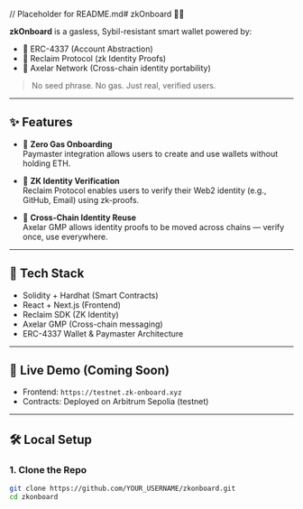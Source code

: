 // Placeholder for README.md# zkOnboard 🧠🔐

**zkOnboard** is a gasless, Sybil-resistant smart wallet powered by:
- 🧱 ERC-4337 (Account Abstraction)
- 🔐 Reclaim Protocol (zk Identity Proofs)
- 🔁 Axelar Network (Cross-chain identity portability)

> No seed phrase. No gas. Just real, verified users.

---

## ✨ Features

- 🚫 **Zero Gas Onboarding**  
  Paymaster integration allows users to create and use wallets without holding ETH.

- 🔐 **ZK Identity Verification**  
  Reclaim Protocol enables users to verify their Web2 identity (e.g., GitHub, Email) using zk-proofs.

- 🌉 **Cross-Chain Identity Reuse**  
  Axelar GMP allows identity proofs to be moved across chains — verify once, use everywhere.

---

## 🧱 Tech Stack

- Solidity + Hardhat (Smart Contracts)
- React + Next.js (Frontend)
- Reclaim SDK (ZK Identity)
- Axelar GMP (Cross-chain messaging)
- ERC-4337 Wallet & Paymaster Architecture

---

## 🧪 Live Demo (Coming Soon)

- Frontend: `https://testnet.zk-onboard.xyz`
- Contracts: Deployed on Arbitrum Sepolia (testnet)

---

## 🛠️ Local Setup

### 1. Clone the Repo
```bash
git clone https://github.com/YOUR_USERNAME/zkonboard.git
cd zkonboard
